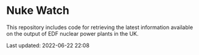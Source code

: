 # Nuke Watch

This repository includes code for retrieving the latest information available on the output of EDF nuclear power plants in the UK.

Last updated: 2022-06-22 22:08